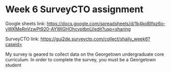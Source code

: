 # Week 6 SurveyCTO assignment

Google sheets link: https://docs.google.com/spreadsheets/d/1b4koBIfqz6o-yWKMeRnVzwPt920-AYWlGHOhcvptbnU/edit?usp=sharing

SurveyCTO link: https://gui2de.surveycto.com/collect/shaily_week6?caseid=

My survey is geared to collect data on the Georgetown undergraduate core curriculum. In order to complete the survey, you must be a Georgetown student
